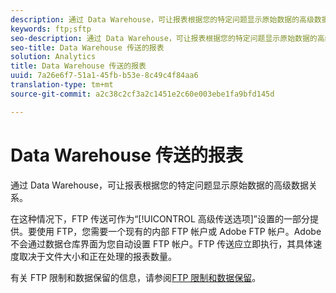```yaml
---
description: 通过 Data Warehouse，可让报表根据您的特定问题显示原始数据的高级数据关系。
keywords: ftp;sftp
seo-description: 通过 Data Warehouse，可让报表根据您的特定问题显示原始数据的高级数据关系。
seo-title: Data Warehouse 传送的报表
solution: Analytics
title: Data Warehouse 传送的报表
uuid: 7a26e6f7-51a1-45fb-b53e-8c49c4f84aa6
translation-type: tm+mt
source-git-commit: a2c38c2cf3a2c1451e2c60e003ebe1fa9bfd145d

---
```



# Data Warehouse 传送的报表

通过 Data Warehouse，可让报表根据您的特定问题显示原始数据的高级数据关系。

在这种情况下，FTP 传送可作为“[!UICONTROL 高级传送选项]”设置的一部分提供。要使用 FTP，您需要一个现有的内部 FTP 帐户或 Adobe FTP 帐户。Adobe 不会通过数据仓库界面为您自动设置 FTP 帐户。FTP 传送应立即执行，其具体速度取决于文件大小和正在处理的报表数量。

有关 FTP 限制和数据保留的信息，请参阅[FTP 限制和数据保留](../../../export/ftp-and-sftp/ftp-limits.md#concept_8CAA1D8F27B3411AB902520AD6C9A70E)。
